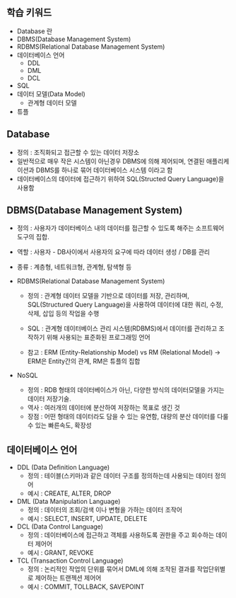## 학습 키워드
- Database 란
- DBMS(Database Management System)
- RDBMS(Relational Database Management System)
- 데이터베이스 언어
    - DDL
    - DML
    - DCL
- SQL
- 데이터 모델(Data Model)
    - 관계형 데이터 모델
- 튜플


## Database
* 정의 : 조직화되고 접근할 수 있는 데이터 저장소
* 일반적으로 매우 작은 시스템이 아닌경우 DBMS에 의해 제어되며, 연결된 애플리케이션과 DBMS를 하나로 묶어 데이터베이스 시스템 이라고 함
* 데이터베이스의 데이터에 접근하기 위하여 SQL(Structed Query Language)을 사용함


## DBMS(Database Management System)
* 정의 : 사용자가 데이터베이스 내의 데이터를 접근할 수 있도록 해주는 소프트웨어 도구의 집합.
* 역할 : 사용자 - DB사이에서 사용자의 요구에 따라 데이터 생성 / DB를 관리
* 종류 : 계층형, 네트워크형, 관계형, 탐색형 등

* RDBMS(Relational Database Management System)
    * 정의 : 관계형 데이터 모델을 기반으로 데이터를 저장, 관리하며, SQL(Structured Query Language)을 사용하여 데이터에 대한 쿼리, 수정, 삭제, 삽입 등의 작업을 수행

    * SQL : 관계형 데이터베이스 관리 시스템(RDBMS)에서 데이터를 관리하고 조작하기 위해 사용되는 표준화된 프로그래밍 언어

    * 참고 : ERM (Entity-Relationship Model) vs RM (Relational Model) -> ERM은 Entity간의 관계, RM은 튜플의 집합

* NoSQL
    * 정의 : RDB 형태의 데이터베이스가 아닌, 다양한 방식의 데이터모델을 가지는 데이터 저장기술.    
    * 역사 : 여러개의 데이터에 분산하여 저장하는 목표로 생긴 것   
    * 장점 : 어떤 형태의 데이터라도 담을 수 있는 유연함, 대량의 분산 데이터를 다룰 수 있는 빠른속도, 확장성


## 데이터베이스 언어
- DDL (Data Definition Language)
    * 정의 : 테이블(스키마)과 같은 데이터 구조를 정의하는데 사용되는 데이터 정의어
    * 예시 : CREATE, ALTER, DROP
- DML (Data Manipulation Language)
    * 정의 : 데이터의 조회/검색 이나 변형을 가하는 데이터 조작어
    * 예시 : SELECT, INSERT, UPDATE, DELETE
- DCL (Data Control Language)
    * 정의 : 데이터베이스에 접근하고 객체를 사용하도록 권한을 주고 회수하는 데이터 제어어
    * 예시 : GRANT, REVOKE
- TCL (Transaction Control Language)
    * 정의 : 논리적인 작업의 단위를 묶어서 DML에 의해 조작된 결과를 작업단위별로 제어하는 트랜젝션 제어어
    * 예시 : COMMIT, TOLLBACK, SAVEPOINT

    
